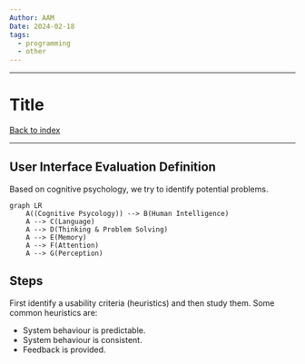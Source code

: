 ```yaml
---
Author: AAM
Date: 2024-02-18
tags:
  - programming
  - other
---
```


---
# Title

[Back to index](/Programming/CHI/CHI.md)

---

## User Interface Evaluation Definition

Based on cognitive psychology, we try to identify potential problems.

```mermaid
graph LR
	A((Cognitive Psycology)) --> B(Human Intelligence)
    A --> C(Language)
    A --> D(Thinking & Problem Solving)
    A --> E(Memory)
    A --> F(Attention)
    A --> G(Perception)
```

## Steps

First identify a usability criteria (heuristics) and then study them.
Some common heuristics are:
- System behaviour is predictable.
- System behaviour is consistent.
- Feedback is provided.